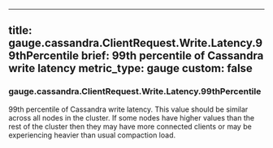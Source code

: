 
---
title: gauge.cassandra.ClientRequest.Write.Latency.99thPercentile
brief: 99th percentile of Cassandra write latency
metric_type: gauge
custom: false
---
### gauge.cassandra.ClientRequest.Write.Latency.99thPercentile

99th percentile of Cassandra write latency. This value should be
similar across all nodes in the cluster. If some nodes have higher
values than the rest of the cluster then they may have more connected
clients or may be experiencing heavier than usual compaction load.

